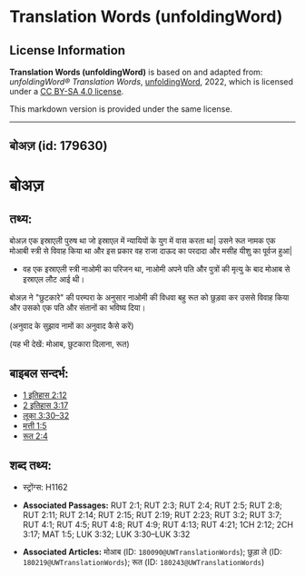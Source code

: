 # Translation Words (unfoldingWord)

## License Information

**Translation Words (unfoldingWord)** is based on and adapted from: _unfoldingWord® Translation Words_, [unfoldingWord](https://unfoldingword.org/utw), 2022, which is licensed under a [CC BY-SA 4.0 license](https://creativecommons.org/licenses/by-sa/4.0/legalcode.en).

This markdown version is provided under the same license.



--------------------------------

## बोअज़ (id: 179630)

बोअज़
=====

तथ्य:
-----

बोअज़ एक इस्राएली पुरुष था जो इस्राएल में न्यायियों के युग में वास करता था\| उसने रूत नामक एक मोआबी स्त्री से विवाह किया था और इस प्रकार वह राजा दाऊद का परदादा और मसीह यीशु का पूर्वज हुआ\|

* वह एक इस्राएली स्त्री नाओमी का परिजन था, नाओमी अपने पति और पुत्रों की मृत्यु के बाद मोआब से इस्राएल लौट आई थी।

बोअज़ ने "छुटकारे" की परम्परा के अनुसार नाओमी की विधवा बहु रूत को छुड़वा कर उससे विवाह किया और उसको एक पति और संतानों का भविष्य दिया।

(अनुवाद के सुझाव नामों का अनुवाद कैसे करें)

(यह भी देखें: मोआब, छुटकारा दिलाना, रूत)

बाइबल सन्दर्भ:
--------------

* [1 इतिहास 2:12](https://ref.ly/1Chr0:0)
* [2 इतिहास 3:17](https://ref.ly/2Chr0:0)
* [लूका 3:30–32](https://ref.ly/Luke3:30-Luke3:32)
* [मत्ती 1:5](https://ref.ly/Matt1:5)
* [रूत 2:4](https://ref.ly/Ruth2:4)

शब्द तथ्य:
----------

* स्ट्रोंग्स: H1162

* **Associated Passages:** RUT 2:1; RUT 2:3; RUT 2:4; RUT 2:5; RUT 2:8; RUT 2:11; RUT 2:14; RUT 2:15; RUT 2:19; RUT 2:23; RUT 3:2; RUT 3:7; RUT 4:1; RUT 4:5; RUT 4:8; RUT 4:9; RUT 4:13; RUT 4:21; 1CH 2:12; 2CH 3:17; MAT 1:5; LUK 3:32; LUK 3:30–LUK 3:32
* **Associated Articles:** मोआब (ID: `180090@UWTranslationWords`); छुड़ा ले (ID: `180219@UWTranslationWords`); रूत (ID: `180243@UWTranslationWords`)


